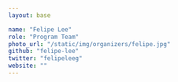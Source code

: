 ```yaml
---
layout: base

name: "Felipe Lee"
role: "Program Team"
photo_url: "/static/img/organizers/felipe.jpg"
github: "felipe-lee"
twitter: "felipeleeg"
website: ""
---
```

